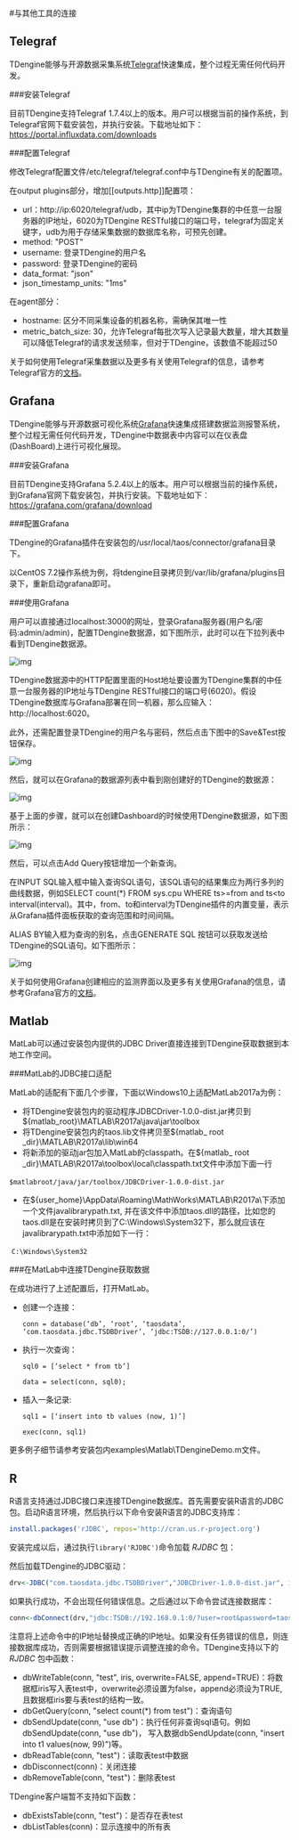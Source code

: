 #与其他工具的连接

## Telegraf

TDengine能够与开源数据采集系统[Telegraf](https://www.influxdata.com/time-series-platform/telegraf/)快速集成，整个过程无需任何代码开发。

###安装Telegraf

目前TDengine支持Telegraf 1.7.4以上的版本。用户可以根据当前的操作系统，到Telegraf官网下载安装包，并执行安装。下载地址如下：https://portal.influxdata.com/downloads

###配置Telegraf

修改Telegraf配置文件/etc/telegraf/telegraf.conf中与TDengine有关的配置项。 

在output plugins部分，增加[[outputs.http]]配置项： 

- url：http://ip:6020/telegraf/udb，其中ip为TDengine集群的中任意一台服务器的IP地址，6020为TDengine RESTful接口的端口号，telegraf为固定关键字，udb为用于存储采集数据的数据库名称，可预先创建。
- method: "POST" 
- username: 登录TDengine的用户名
- password: 登录TDengine的密码
- data_format: "json"
- json_timestamp_units:      "1ms"

在agent部分：

- hostname: 区分不同采集设备的机器名称，需确保其唯一性
- metric_batch_size: 30，允许Telegraf每批次写入记录最大数量，增大其数量可以降低Telegraf的请求发送频率，但对于TDengine，该数值不能超过50

关于如何使用Telegraf采集数据以及更多有关使用Telegraf的信息，请参考Telegraf官方的[文档](https://docs.influxdata.com/telegraf/v1.11/)。

## Grafana

TDengine能够与开源数据可视化系统[Grafana](https://www.grafana.com/)快速集成搭建数据监测报警系统，整个过程无需任何代码开发，TDengine中数据表中内容可以在仪表盘(DashBoard)上进行可视化展现。

###安装Grafana

目前TDengine支持Grafana 5.2.4以上的版本。用户可以根据当前的操作系统，到Grafana官网下载安装包，并执行安装。下载地址如下：https://grafana.com/grafana/download

###配置Grafana

TDengine的Grafana插件在安装包的/usr/local/taos/connector/grafana目录下。

以CentOS 7.2操作系统为例，将tdengine目录拷贝到/var/lib/grafana/plugins目录下，重新启动grafana即可。

###使用Grafana

用户可以直接通过localhost:3000的网址，登录Grafana服务器(用户名/密码:admin/admin)，配置TDengine数据源，如下图所示，此时可以在下拉列表中看到TDengine数据源。 

![img](../assets/clip_image001.png)

TDengine数据源中的HTTP配置里面的Host地址要设置为TDengine集群的中任意一台服务器的IP地址与TDengine RESTful接口的端口号(6020)。假设TDengine数据库与Grafana部署在同一机器，那么应输入：http://localhost:6020。

此外，还需配置登录TDengine的用户名与密码，然后点击下图中的Save&Test按钮保存。  

![img](../assets/clip_image001-2474914.png)

  

然后，就可以在Grafana的数据源列表中看到刚创建好的TDengine的数据源：

![img](../assets/clip_image001-2474939.png)

 

基于上面的步骤，就可以在创建Dashboard的时候使用TDengine数据源，如下图所示： 

![img](../assets/clip_image001-2474961.png)

 

然后，可以点击Add Query按钮增加一个新查询。

在INPUT SQL输入框中输入查询SQL语句，该SQL语句的结果集应为两行多列的曲线数据，例如SELECT count(*) FROM sys.cpu WHERE ts>=from and ts<​to interval(interval)。其中，from、to和interval为TDengine插件的内置变量，表示从Grafana插件面板获取的查询范围和时间间隔。

ALIAS BY输入框为查询的别名，点击GENERATE SQL 按钮可以获取发送给TDengine的SQL语句。如下图所示： 

![img](../assets/clip_image001-2474987.png)

 

关于如何使用Grafana创建相应的监测界面以及更多有关使用Grafana的信息，请参考Grafana官方的[文档](https://grafana.com/docs/)。

## Matlab

MatLab可以通过安装包内提供的JDBC Driver直接连接到TDengine获取数据到本地工作空间。

###MatLab的JDBC接口适配

MatLab的适配有下面几个步骤，下面以Windows10上适配MatLab2017a为例：

- 将TDengine安装包内的驱动程序JDBCDriver-1.0.0-dist.jar拷贝到${matlab_root}\MATLAB\R2017a\java\jar\toolbox
- 将TDengine安装包内的taos.lib文件拷贝至${matlab_ root _dir}\MATLAB\R2017a\lib\win64
- 将新添加的驱动jar包加入MatLab的classpath。在${matlab_ root _dir}\MATLAB\R2017a\toolbox\local\classpath.txt文件中添加下面一行

​          `$matlabroot/java/jar/toolbox/JDBCDriver-1.0.0-dist.jar`

- 在${user_home}\AppData\Roaming\MathWorks\MATLAB\R2017a\下添加一个文件javalibrarypath.txt, 并在该文件中添加taos.dll的路径，比如您的taos.dll是在安装时拷贝到了C:\Windows\System32下，那么就应该在javalibrarypath.txt中添加如下一行：

​          `C:\Windows\System32`

###在MatLab中连接TDengine获取数据

在成功进行了上述配置后，打开MatLab。

- 创建一个连接：

  `conn = database(‘db’, ‘root’, ‘taosdata’, ‘com.taosdata.jdbc.TSDBDriver’, ‘jdbc:TSDB://127.0.0.1:0/’)`

- 执行一次查询：

  `sql0 = [‘select * from tb’]`

  `data = select(conn, sql0);`

- 插入一条记录:

  `sql1 = [‘insert into tb values (now, 1)’]`

  `exec(conn, sql1)`

更多例子细节请参考安装包内examples\Matlab\TDengineDemo.m文件。

## R 

R语言支持通过JDBC接口来连接TDengine数据库。首先需要安装R语言的JDBC包。启动R语言环境，然后执行以下命令安装R语言的JDBC支持库：

```R
install.packages('rJDBC', repos='http://cran.us.r-project.org')
```

安装完成以后，通过执行`library('RJDBC')`命令加载 _RJDBC_ 包：

然后加载TDengine的JDBC驱动：

```R
drv<-JDBC("com.taosdata.jdbc.TSDBDriver","JDBCDriver-1.0.0-dist.jar", identifier.quote="\"")
```
如果执行成功，不会出现任何错误信息。之后通过以下命令尝试连接数据库：

```R
conn<-dbConnect(drv,"jdbc:TSDB://192.168.0.1:0/?user=root&password=taosdata","root","taosdata")
```

注意将上述命令中的IP地址替换成正确的IP地址。如果没有任务错误的信息，则连接数据库成功，否则需要根据错误提示调整连接的命令。TDengine支持以下的 _RJDBC_ 包中函数：


-	dbWriteTable(conn, "test", iris, overwrite=FALSE, append=TRUE)：将数据框iris写入表test中，overwrite必须设置为false，append必须设为TRUE,且数据框iris要与表test的结构一致。
-	dbGetQuery(conn, "select count(*) from test")：查询语句
-	dbSendUpdate(conn, "use db")：执行任何非查询sql语句。例如dbSendUpdate(conn, "use db")， 写入数据dbSendUpdate(conn, "insert into t1 values(now, 99)")等。
-	dbReadTable(conn, "test")：读取表test中数据
-	dbDisconnect(conn)：关闭连接
-	dbRemoveTable(conn, "test")：删除表test

TDengine客户端暂不支持如下函数：
- dbExistsTable(conn, "test")：是否存在表test
- dbListTables(conn)：显示连接中的所有表


